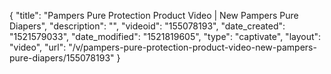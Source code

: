 {
    "title": "Pampers Pure Protection Product Video | New Pampers Pure Diapers",
    "description": "",
    "videoid": "155078193",
    "date_created": "1521579033",
    "date_modified": "1521819605",
    "type": "captivate",
    "layout": "video",
    "url": "\/v\/pampers-pure-protection-product-video-new-pampers-pure-diapers\/155078193"
}